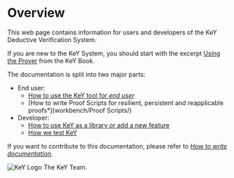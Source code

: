 # Overview

This web page contains information for users and developers of the KeY
Deductive Verification System.

If you are new to the KeY System, you should start with the excerpt [Using the Prover](user/quicktour/) from the KeY Book.


The documentation is split into two major parts:

* End user: 
    * [How to use the KeY tool for *end user*](user/)
    * [How to write Proof Scripts for resilient, persistent and reapplicable proofs*](workbench/Proof Scripts/)
* Developer:
    * [How to use KeY as a library or add a new feature](devel/)
    * [How we test KeY](devel/Testing/)
  

If you want to contribute to this documentation, please refer to [*How to write documentation*](devel/howtodoc/).



![KeY Logo](https://git.key-project.org/uploads/-/system/appearance/logo/1/key-color.png)
The KeY Team.

